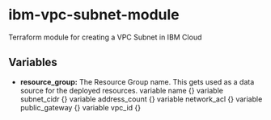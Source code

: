 # ibm-vpc-subnet-module
Terraform module for creating a VPC Subnet in IBM Cloud

## Variables 
 - **resource_group:** The Resource Group name. This gets used as a data source for the deployed resources.
variable name {}
variable subnet_cidr {}
variable address_count {}
variable network_acl {}
variable public_gateway {}
variable vpc_id {}